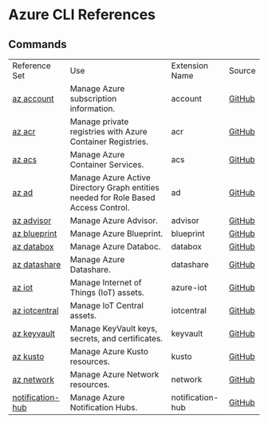 # Azure CLI References

## Commands

| | | | |
|-|-|-|-|
| Reference Set |  Use | Extension Name | Source
| [az account]() | Manage Azure subscription information. | account | [GitHub]()
| [az acr]() | Manage private registries with Azure Container Registries. | acr | [GitHub]()
| [az acs]() | Manage Azure Container Services. | acs | [GitHub]()
| [az ad]() | Manage Azure Active Directory Graph entities needed for Role Based Access Control. | ad | [GitHub]()
| [az advisor]() | Manage Azure Advisor. | advisor | [GitHub]()
| [az blueprint]() | Manage Azure Blueprint. | blueprint | [GitHub]()
| [az databox]() | Manage Azure Databoc. | databox | [GitHub]()
| [az datashare]() | Manage Azure Datashare. | datashare | [GitHub]()
| [az iot]() | Manage Internet of Things (IoT) assets. | azure-iot | [GitHub]()
| [az iotcentral]() | Manage IoT Central assets. | iotcentral | [GitHub]()
| [az keyvault]() |	Manage KeyVault keys, secrets, and certificates. | keyvault | [GitHub]()
| [az kusto]() | Manage Azure Kusto resources. | kusto | [GitHub]()
| [az network](prototype-azure-cli-reference-network) | Manage Azure Network resources. | network | [GitHub]()
| [notification-hub]() | Manage Azure Notification Hubs. | notification-hub | [GitHub]()
